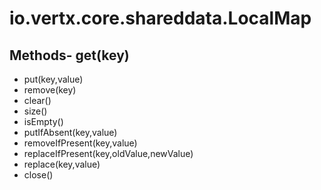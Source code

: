 # io.vertx.core.shareddata.LocalMap
## Methods- get(key)
- put(key,value)
- remove(key)
- clear()
- size()
- isEmpty()
- putIfAbsent(key,value)
- removeIfPresent(key,value)
- replaceIfPresent(key,oldValue,newValue)
- replace(key,value)
- close()
